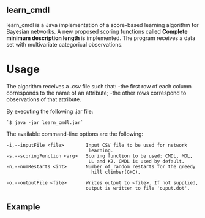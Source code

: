 ## learn_cmdl

learn_cmdl is a Java implementation of a score-based learning algorithm for Bayesian networks. A new proposed scoring functions called **Complete minimum description length** is implemented. The program receives a data set with multivariate categorical observations.

# Usage 

The algorithm receives a .csv file such that:
-the first row of each column corresponds to the name of an attribute;
-the other rows correspond to observations of that attribute. 

By executing the following .jar file:
```
`$ java -jar learn_cmdl.jar`
```

The available command-line options are the following:
```
-i,--inputFile <file>        Input CSV file to be used for network
                              learning.
-s,--scoringFunction <arg>   Scoring function to be used: CMDL, MDL,
                              LL and K2. CMDL is used by default.
-n,--numRestarts <int>       Number of random restarts for the greedy 
                               hill climber(GHC).

-o,--outputFile <file>       Writes output to <file>. If not supplied,
                             output is written to file 'ouput.dot'.
```
## Example




